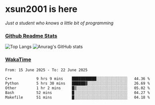 # xsun2001 is here

*Just a student who knows a little bit of programming*

### [Github Readme Stats](https://github.com/anuraghazra/github-readme-stats)

![Top Langs](https://github-readme-stats.vercel.app/api/top-langs/?username=xsun2001&layout=compact&theme=radical) ![Anurag's GitHub stats](https://github-readme-stats.vercel.app/api?username=xsun2001&show_icons=true&theme=radical)

### [WakaTime](https://wakatime.com)

<!--START_SECTION:waka-->

```txt
From: 15 June 2025 - To: 22 June 2025

C++           9 hrs 9 mins    ███████████░░░░░░░░░░░░░░   44.36 %
Python        5 hrs 30 mins   ██████▓░░░░░░░░░░░░░░░░░░   26.69 %
Other         1 hr 2 mins     █▒░░░░░░░░░░░░░░░░░░░░░░░   05.02 %
Bash          52 mins         █░░░░░░░░░░░░░░░░░░░░░░░░   04.27 %
Makefile      51 mins         █░░░░░░░░░░░░░░░░░░░░░░░░   04.18 %
```

<!--END_SECTION:waka-->

